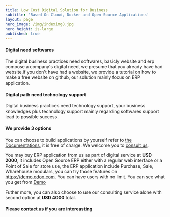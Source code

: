 ```yaml
---
title: Low Cost Digital Solution for Business
subtitle: 'Based On Cloud, Docker and Open Source Applications'
layout: page
hero_image: /img/indeximg8.jpg
hero_height: is-large
published: true
---
```


#### Digital need softwares

The digital business practices need softwares, basicly website and erp compose a company's digital need, we presume  that you already have had website,if you don't have had a website, we provide a tutorial on how to make a free website on github, our solution mainly focus on ERP application.

#### Digital path need technology support

Digital business  practices need technology support, your business knowledges plus technology support mainly regarding softwares support lead to possible success.  

#### We provide 3 options 

You can choose to build applications by yourself refer to [the Documentations](/man/), it is free of charge. We welcome you to [consult us](/contact/).

You may buy ERP application from us as part of digital service  at **USD 2000**, it includes Open Source ERP either with a regular web interface or a Point of Sale for store use, the ERP application include Purchase, Sale, Wharehouse modulars, you can try those features on https://demo.odoo.com.
You can have users with no limit. You can see what you get from [Demo](/demo/sale/)

Futher more, you can also choose to use our consulting service alone with second option at **USD 4000** total.

#### Please [contact us](/contact/) if you are intereasting
